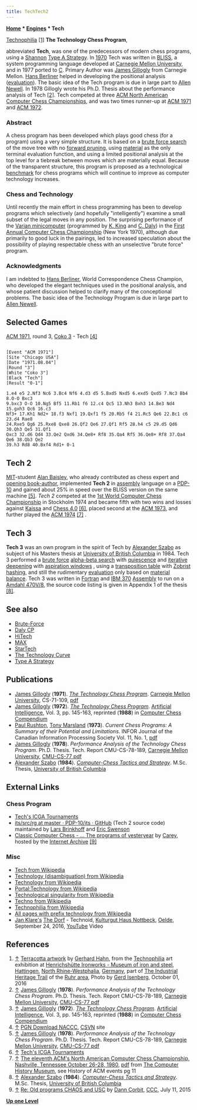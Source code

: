 ```yaml
---
title: TechTech2
---
```

**[Home](Home "Home") \* [Engines](Engines "Engines") \* Tech**



 [](File:Technophilia.JPG) [Technophilia](https://en.wikipedia.org/wiki/Technophilia) <a id="cite-note-1" href="#cite-ref-1">[1]</a> 
**The Technology Chess Program**,  

abbreviated **Tech**, was one of the predecessors of modern chess programs, using a [Shannon](Claude_Shannon "Claude Shannon") [Type A Strategy](Type_A_Strategy "Type A Strategy"). In [1970](Timeline#1970 "Timeline") Tech was written in [BLISS](https://en.wikipedia.org/wiki/BLISS), a system programming language developed at [Carnegie Mellon University](Carnegie_Mellon_University "Carnegie Mellon University"), and in 1977 ported to [C](C "C"). Primary Author was [James Gillogly](James_Gillogly "James Gillogly") from Carnegie Mellon. [Hans Berliner](Hans_Berliner "Hans Berliner") helped in developing the positional analysis ([evaluation](Evaluation "Evaluation")). The basic idea of the Tech program is due in large part to [Allen Newell](Allen_Newell "Allen Newell"). In 1978 Gillogly wrote his Ph.D. Thesis about the performance analysis of Tech <a id="cite-note-2" href="#cite-ref-2">[2]</a>. Tech competed at three [ACM North American Computer Chess Championships](ACM_North_American_Computer_Chess_Championship "ACM North American Computer Chess Championship"), and was two times runner-up at [ACM 1971](ACM_1971 "ACM 1971") and [ACM 1972](ACM_1972 "ACM 1972"). 



### Abstract


A chess program has been developed which plays good chess (for a program) using a very simple structure. It is based on a [brute force search](Brute-Force "Brute-Force") of the move tree with no [forward pruning](Pruning "Pruning"), using [material](Material "Material") as the only terminal evaluation function, and using a limited positional analysis at the top level for a tiebreak between moves which are materially equal. Because of the transparent structure, this program is proposed as a technological [benchmark](Category:Benchmark "Category:Benchmark") for chess programs which will continue to improve as computer technology increases. 



### Chess and Technology


Until recently the main effort in chess programming has been to develop programs which selectively (and hopefully "intelligently") examine a small subset of the legal moves in any position. The surprising performance of the [Varian minicomputer](Daly_CP "Daly CP") (programmed by [K. King](Kenneth_L._King "Kenneth L. King") and [C. Daly](Chris_Daly "Chris Daly")) in the [First Annual Computer Chess Championship](ACM_1970 "ACM 1970") (New York 1970), although due primarily to good luck in the pairings, led to increased speculation about the possibility of playing respectable chess with an unselective "brute force" program. 



### Acknowledgments


I am indebted to [Hans Berliner](Hans_Berliner "Hans Berliner"), World Correspondence Chess Champion, who developed the elegant techniques used in the positional analysis, and whose patient discussion helped to clarify many of the conceptional problems. The basic idea of the Technology Program is due in large part to [Allen Newell](Allen_Newell "Allen Newell"). 



## Selected Games


[ACM 1971](ACM_1971 "ACM 1971"), round 3, [Coko 3](Coko "Coko") - Tech <a id="cite-note-4" href="#cite-ref-4">[4]</a>




```

[Event "ACM 1971"]
[Site "Chicago USA"]
[Date "1971.08.04"]
[Round "3"]
[White "Coko 3"]
[Black "Tech"]
[Result "0-1"]

1.e4 e5 2.Nf3 Nc6 3.Bc4 Nf6 4.d3 d5 5.Bxd5 Nxd5 6.exd5 Qxd5 7.Nc3 Bb4 8.O-O Bxc3 
9.bxc3 O-O 10.Ng5 Bf5 11.Rb1 f6 12.c4 Qc5 13.Nh3 Bxh3 14.Be3 Nd4 15.gxh3 Qc6 16.c3 
Nf3+ 17.Kh1 Nd2+ 18.f3 Nxf1 19.Qxf1 f5 20.Rb5 f4 21.Rc5 Qe6 22.Bc1 c6 23.d4 Rae8 
24.Rxe5 Qg6 25.Rxe8 Qxe8 26.Qf2 Qe6 27.Qf1 Rf5 28.h4 c5 29.d5 Qd6 30.Qh3 Qe5 31.Qf1 
Qxc3 32.d6 Qd4 33.Qe2 Qxd6 34.Qe8+ Rf8 35.Qa4 Rf5 36.Qe8+ Rf8 37.Qa4 Qe6 38.Qb3 Qe2 
39.h3 Rd8 40.Bxf4 Rd1+ 0-1

```





## Tech 2


[MIT](Massachusetts_Institute_of_Technology "Massachusetts Institute of Technology")-student [Alan Baisley](Alan_Baisley "Alan Baisley"), who already contributed as chess expert and [opening book-author](Category:Opening_Book_Author "Category:Opening Book Author"), implemented **Tech 2** in [assembly](Assembly "Assembly") language on a [PDP-10](PDP-10 "PDP-10") and gained about 25% in speed over the BLISS version on the same machine <a id="cite-note-5" href="#cite-ref-5">[5]</a>. *Tech 2* competed at the [1st World Computer Chess Championship](WCCC_1974 "WCCC 1974") in Stockholm 1974 and became fifth with two wins and losses against [Kaissa](Kaissa "Kaissa") and [Chess 4.0](Chess_(Program) "Chess (Program)") <a id="cite-note-6" href="#cite-ref-6">[6]</a>, placed second at the [ACM 1973](ACM_1973 "ACM 1973"), and further played the [ACM 1974](ACM_1974 "ACM 1974") <a id="cite-note-7" href="#cite-ref-7">[7]</a> .




## Tech 3


**Tech 3** was an own program in the spirit of Tech by [Alexander Szabo](Alexander_Szabo "Alexander Szabo") as subject of his Masters thesis at [University of British Columbia](https://en.wikipedia.org/wiki/University_of_British_Columbia) in 1984. Tech 3 performed a [brute force](Brute-Force "Brute-Force") [alpha-beta search](Alpha-Beta "Alpha-Beta") with [quiescence](Quiescence_Search "Quiescence Search") and [iterative deepening](Iterative_Deepening "Iterative Deepening") with [aspiration windows](Aspiration_Windows "Aspiration Windows") , using a [transposition table](Transposition_Table "Transposition Table") with [Zobrist hashing](Zobrist_Hashing "Zobrist Hashing"), and still the rudimentary [evaluation](Evaluation "Evaluation") only based on [material balance](Material "Material"). Tech 3 was written in [Fortran](Fortran "Fortran") and [IBM 370](IBM_370 "IBM 370") [Assembly](Assembly "Assembly") to run on a [Amdahl 470V/8](Amdahl_470 "Amdahl 470"), the source code listing is given in Appendix 1 of the thesis <a id="cite-note-8" href="#cite-ref-8">[8]</a>. 



## See also


* [Brute-Force](Brute-Force "Brute-Force")
* [Daly CP](Daly_CP "Daly CP")
* [HiTech](HiTech "HiTech")
* [MAX](MAX_(Gillogly) "MAX (Gillogly)")
* [StarTech](StarTech "StarTech")
* [The Technology Curve](Alexander_Szabo#TechnologyCurve "Alexander Szabo")
* [Type A Strategy](Type_A_Strategy "Type A Strategy")


## Publications


* [James Gillogly](James_Gillogly "James Gillogly") (**1971**). *[The Technology Chess Program](http://oai.dtic.mil/oai/oai?verb=getRecord&metadataPrefix=html&identifier=AD0736043)*. [Carnegie Mellon University](Carnegie_Mellon_University "Carnegie Mellon University"), CS-71-109, [pdf](http://repository.cmu.edu/cgi/viewcontent.cgi?article=2974&context=compsci)
* [James Gillogly](James_Gillogly "James Gillogly") (**1972**). *[The Technology Chess Program](http://www.sciencedirect.com/science/article/pii/0004370272900458)*. [Artificial Intelligence](https://en.wikipedia.org/wiki/Artificial_Intelligence_%28journal%29), Vol. 3, pp. 145-163, reprinted (**1988**) in [Computer Chess Compendium](Computer_Chess_Compendium "Computer Chess Compendium")
* [Paul Rushton](Paul_Rushton "Paul Rushton"), [Tony Marsland](Tony_Marsland "Tony Marsland") (**1973**). *Current Chess Programs: A Summary of their Potential and Limitations*. INFOR Journal of the Canadian Information Processing Society Vol. 11, No. 1, [pdf](http://webdocs.cs.ualberta.ca/~tony/OldPapers/Rushton-Marsland-Feb73.pdf)
* [James Gillogly](James_Gillogly "James Gillogly") (**1978**). *Performance Analysis of the Technology Chess Program*. Ph.D. Thesis. Tech. Report CMU-CS-78-189, [Carnegie Mellon University](Carnegie_Mellon_University "Carnegie Mellon University"), [CMU-CS-77 pdf](http://reports-archive.adm.cs.cmu.edu/anon/anon/usr/ftp/scan/CMU-CS-77-gillogly.pdf)
* [Alexander Szabo](Alexander_Szabo "Alexander Szabo") (**1984**). *[Computer-Chess Tactics and Strategy](https://circle.ubc.ca/handle/2429/24780)*. M.Sc. Thesis, [University of British Columbia](https://en.wikipedia.org/wiki/University_of_British_Columbia)


## External Links


### Chess Program


* [Tech's ICGA Tournaments](https://www.game-ai-forum.org/icga-tournaments/program.php?id=44)
* [its/src/rg at master · PDP-10/its · GitHub](https://github.com/PDP-10/its/tree/master/src/rg) (Tech 2 source code) maintained by [Lars Brinkhoff](User:Larsbrinkhoff "User:Larsbrinkhoff") and [Eric Swenson](https://github.com/eswenson1)
* [Classic Computer Chess - ... The programs of yesteryear](http://web.archive.org/web/20071221115817/http://classicchess.googlepages.com/Chess.htm) by [Carey](Carey_Bloodworth "Carey Bloodworth"), hosted by the [Internet Archive](https://en.wikipedia.org/wiki/Internet_Archive) <a id="cite-note-9" href="#cite-ref-9">[9]</a>


### Misc


* [Tech from Wikipedia](https://en.wikipedia.org/wiki/Tech)
* [Technology (disambiguation) from Wikipedia](https://en.wikipedia.org/wiki/Technology_%28disambiguation%29)
* [Technology from Wikipedia](https://en.wikipedia.org/wiki/Technology)
* [Portal:Technology from Wikipedia](https://en.wikipedia.org/wiki/Portal:Technology)
* [Technological singularity from Wikipedia](https://en.wikipedia.org/wiki/Technological_singularity)
* [Techno from Wikipedia](https://en.wikipedia.org/wiki/Techno)
* [Technophilia from Wikipedia](https://en.wikipedia.org/wiki/Technophilia)
* [All pages with prefix technology from Wikipedia](https://en.wikipedia.org/wiki/Special:PrefixIndex/technology)
* [Jan Klare's](Category:Jan_Klare "Category:Jan Klare") [The Dorf](Category:The_Dorf "Category:The Dorf") - Technoid, [Kulturgut Haus Nottbeck](https://de.wikipedia.org/wiki/Museum_f%C3%BCr_Westf%C3%A4lische_Literatur_Haus_Nottbeck), [Oelde](https://en.wikipedia.org/wiki/Oelde), September 24, 2016, [YouTube](https://en.wikipedia.org/wiki/YouTube) Video


 
## References


1. <a id="cite-ref-1" href="#cite-note-1">↑</a> [Terracotta artwork](https://en.wikipedia.org/wiki/Ceramic_art#Terracotta_.28artworks.29) by [Gerhard Hahn](index.php?title=Category:Gerhard_Hahn&action=edit&redlink=1 "Category:Gerhard Hahn (page does not exist)"), from the [Technophilia](https://www.lwl.org/industriemuseum/standorte/henrichshuette-hattingen/sonderausstellung/technophilia) art exhibition at [Henrichshütte Ironworks - Museum of iron and steel](Category:Henrichsh%C3%BCtte "Category:Henrichshütte"), [Hattingen](https://en.wikipedia.org/wiki/Hattingen), [North Rhine-Westphalia](https://en.wikipedia.org/wiki/North_Rhine-Westphalia), [Germany](https://en.wikipedia.org/wiki/Germany), part of [The Industrial Heritage Trail](Category:Industrial_Heritage_Trail "Category:Industrial Heritage Trail") of the [Ruhr area](https://en.wikipedia.org/wiki/Ruhr), Photo by [Gerd Isenberg](Gerd_Isenberg "Gerd Isenberg"), October 01, 2016
2. <a id="cite-ref-2" href="#cite-note-2">↑</a> [James Gillogly](James_Gillogly "James Gillogly") (**1978**). *Performance Analysis of the Technology Chess Program*. Ph.D. Thesis. Tech. Report CMU-CS-78-189, [Carnegie Mellon University](Carnegie_Mellon_University "Carnegie Mellon University"), [CMU-CS-77 pdf](http://reports-archive.adm.cs.cmu.edu/anon/anon/usr/ftp/scan/CMU-CS-77-gillogly.pdf)
3. <a id="cite-ref-3" href="#cite-note-3">↑</a> [James Gillogly](James_Gillogly "James Gillogly") (**1972**). *[The Technology Chess Program](http://www.sciencedirect.com/science/article/pii/0004370272900458)*. [Artificial Intelligence](https://en.wikipedia.org/wiki/Artificial_Intelligence_%28journal%29), Vol. 3, pp. 145-163, reprinted (**1988**) in [Computer Chess Compendium](Computer_Chess_Compendium "Computer Chess Compendium")
4. <a id="cite-ref-4" href="#cite-note-4">↑</a> [PGN Download NACCC](http://www.csvn.nl/index.php?option=com_docman&task=cat_view&gid=60&Itemid=26&lang=en), [CSVN](CSVN "CSVN") site
5. <a id="cite-ref-5" href="#cite-note-5">↑</a> [James Gillogly](James_Gillogly "James Gillogly") (**1978**). *Performance Analysis of the Technology Chess Program*. Ph.D. Thesis. Tech. Report CMU-CS-78-189, [Carnegie Mellon University](Carnegie_Mellon_University "Carnegie Mellon University"), [CMU-CS-77 pdf](http://reports-archive.adm.cs.cmu.edu/anon/anon/usr/ftp/scan/CMU-CS-77-gillogly.pdf)
6. <a id="cite-ref-6" href="#cite-note-6">↑</a> [Tech's ICGA Tournaments](https://www.game-ai-forum.org/icga-tournaments/program.php?id=44)
7. <a id="cite-ref-7" href="#cite-note-7">↑</a> [The eleventh ACM's North American Computer Chess Championship, Nashville, Tennessee October 26-28, 1980](http://www.computerhistory.org/chess/full_record.php?iid=doc-431614f6cdeeb), [pdf](http://archive.computerhistory.org/projects/chess/related_materials/text/3-1%20and%203-2%20and%203-3.1980_11th_ACM_NACCC/The_Eleventh_ACMs_North_American_Computer_Chess_Championship.1980.062303015.sm.pdf) from [The Computer History Museum](The_Computer_History_Museum "The Computer History Museum"), see History of ACM events pg 11
8. <a id="cite-ref-8" href="#cite-note-8">↑</a> [Alexander Szabo](Alexander_Szabo "Alexander Szabo") (**1984**). *[Computer-Chess Tactics and Strategy](https://circle.ubc.ca/handle/2429/24780)*. M.Sc. Thesis, [University of British Columbia](https://en.wikipedia.org/wiki/University_of_British_Columbia)
9. <a id="cite-ref-9" href="#cite-note-9">↑</a> [Re: Old programs CHAOS and USC](http://www.talkchess.com/forum/viewtopic.php?t=56938&start=2) by [Dann Corbit](Dann_Corbit "Dann Corbit"), [CCC](CCC "CCC"), July 11, 2015

**[Up one Level](Engines "Engines")**







 
